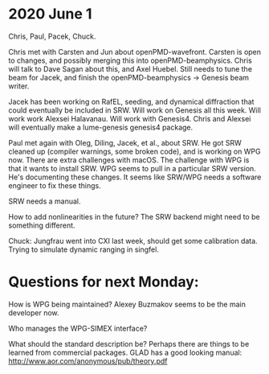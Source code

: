 # 2020 June 1

Chris, Paul, Pacek, Chuck. 

Chris met with Carsten and Jun about openPMD-wavefront. Carsten is open to changes, and possibly merging this into openPMD-beamphysics. Chris will talk to Dave Sagan about this, and Axel Huebel. Still needs to tune the beam for Jacek, and finish the openPMD-beamphysics -> Genesis beam writer. 

Jacek has been working on RafEL, seeding, and dynamical diffraction that could eventually be included in SRW. Will work on Genesis all this week. Will work work Alexsei Halavanau. Will work with Genesis4. Chris and Alexsei will eventually make a lume-genesis genesis4 package.

Paul met again with Oleg, Diling, Jacek, et al., about SRW. He got SRW cleaned up (compiler warnings, some broken code), and is working on WPG now. There are extra challenges with macOS. The challenge with WPG is that it wants to install SRW. WPG seems to pull in a particular SRW version. He's documenting these changes. It seems like SRW/WPG needs a software engineer to fix these things. 

SRW needs a manual.

How to add nonlinearities in the future? The SRW backend might need to be something different. 

Chuck: Jungfrau went into CXI last week, should get some calibration data. Trying to simulate dynamic ranging in singfel. 


# Questions for next Monday:

How is WPG being maintained? Alexey Buzmakov seems to be the main developer now.

Who manages the WPG-SIMEX interface?

What should the standard description be? Perhaps there are things to be learned from commercial packages. GLAD has a good looking manual: http://www.aor.com/anonymous/pub/theory.pdf


